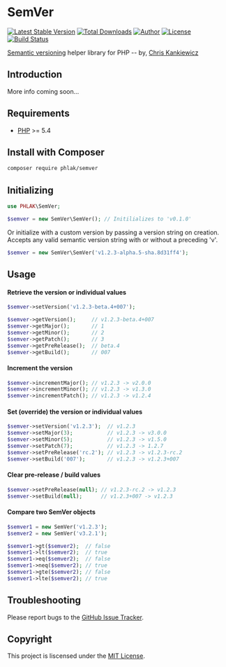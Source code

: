 SemVer
======

[![Latest Stable Version](https://img.shields.io/packagist/v/PHLAK/SemVer.svg)](https://packagist.org/packages/PHLAK/SemVer)
[![Total Downloads](https://img.shields.io/packagist/dt/PHLAK/SemVer.svg)](https://packagist.org/packages/PHLAK/SemVer)
[![Author](https://img.shields.io/badge/author-Chris%20Kankiewicz-blue.svg)](https://www.ChrisKankiewicz.com)
[![License](https://img.shields.io/packagist/l/PHLAK/SemVer.svg)](https://packagist.org/packages/PHLAK/SemVer)
[![Build Status](https://img.shields.io/travis/PHLAK/SemVer.svg)](https://travis-ci.org/PHLAK/SemVer)

[Semantic versioning](http://semver.org) helper library for PHP -- by, [Chris Kankiewicz](https://www.ChrisKankiewicz.com)

Introduction
------------

More info coming soon...

Requirements
------------

  - [PHP](https://php.net) >= 5.4


Install with Composer
---------------------

```bash
composer require phlak/semver
```

Initializing
------------

```php
use PHLAK\SemVer;

$semver = new SemVer\SemVer(); // Initilializes to 'v0.1.0'
```

Or initialize with a custom version by passing a version string on creation.
Accepts any valid semantic version string with or without a preceding 'v'.

```php
$semver = new SemVer\SemVer('v1.2.3-alpha.5-sha.8d31ff4');
```

Usage
-----

#### Retrieve the version or individual values

```php
$semver->setVersion('v1.2.3-beta.4+007');

$semver->getVersion();     // v1.2.3-beta.4+007
$semver->getMajor();       // 1
$semver->getMinor();       // 2
$semver->getPatch();       // 3
$semver->getPreRelease();  // beta.4
$semver->getBuild();       // 007
```

#### Increment the version

```php
$semver->incrementMajor(); // v1.2.3 -> v2.0.0
$semver->incrementMinor(); // v1.2.3 -> v1.3.0
$semver->incrementPatch(); // v1.2.3 -> v1.2.4
```

#### Set (override) the version or individual values

```php
$semver->setVersion('v1.2.3');  // v1.2.3
$semver->setMajor(3);           // v1.2.3 -> v3.0.0
$semver->setMinor(5);           // v1.2.3 -> v1.5.0
$semver->setPatch(7);           // v1.2.3 -> 1.2.7
$semver->setPreRelease('rc.2'); // v1.2.3 -> v1.2.3-rc.2
$semver->setBuild('007');       // v1.2.3 -> v1.2.3+007
```

#### Clear pre-release / build values

```php
$semver->setPreRelease(null); // v1.2.3-rc.2 -> v1.2.3
$semver->setBuild(null);      // v1.2.3+007 -> v1.2.3
```

#### Compare two SemVer objects

```php
$semver1 = new SemVer('v1.2.3');
$semver2 = new SemVer('v3.2.1');

$semver1->gt($semver2);  // false
$semver1->lt($semver2);  // true
$semver1->eq($semver2);  // false
$semver1->neq($semver2); // true
$semver1->gte($semver2); // false
$semver1->lte($semver2); // true
```

Troubleshooting
---------------

Please report bugs to the [GitHub Issue Tracker](https://github.com/PHLAK/SemVer/issues).

Copyright
---------

This project is liscensed under the [MIT License](https://github.com/PHLAK/SemVer/blob/master/LICENSE).

